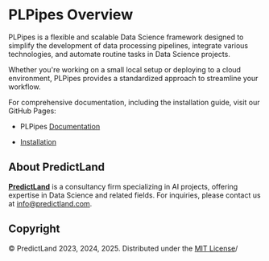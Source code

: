 # PLPipes Overview

PLPipes is a flexible and scalable Data Science framework designed to
simplify the development of data processing pipelines, integrate
various technologies, and automate routine tasks in Data Science
projects.

Whether you're working on a small local setup or deploying to a cloud
environment, PLPipes provides a standardized approach to streamline
your workflow.

For comprehensive documentation, including the installation guide,
visit our GitHub Pages:

- PLPipes [Documentation](https://predictland.github.io/PL-TEC-PLPipes)

- [Installation](https://predictland.github.io/PL-TEC-PLPipes/install/)

## About PredictLand

[**PredictLand**](https://www.predictland.com/) is a consultancy firm
specializing in AI projects, offering expertise in Data Science and
related fields. For inquiries, please contact us at
info@predictland.com.

## Copyright

© PredictLand 2023, 2024, 2025. Distributed under the [MIT
License](https://predictland.github.io/PL-TEC-PLPipes/license/)/

